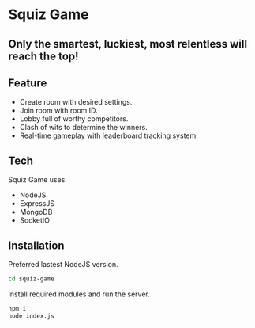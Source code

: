 # Squiz Game
## Only the smartest, luckiest, most relentless will reach the top!

## Feature
- Create room with desired settings.
- Join room with room ID.
- Lobby full of worthy competitors.
- Clash of wits to determine the winners.
- Real-time gameplay with leaderboard tracking system.

## Tech

Squiz Game uses:
- NodeJS
- ExpressJS
- MongoDB
- SocketIO

## Installation

Preferred lastest NodeJS version.

```sh
cd squiz-game
```

Install required modules and run the server.
```sh
npm i
node index.js
```